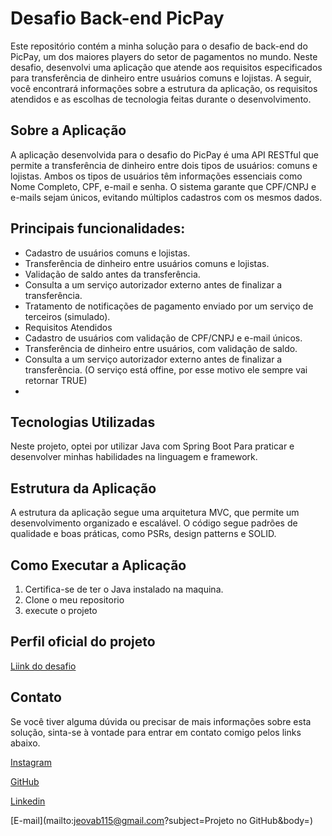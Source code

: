 # Desafio Back-end PicPay
Este repositório contém a minha solução para o desafio de back-end do PicPay, um dos maiores players do setor de pagamentos no mundo. Neste desafio, desenvolvi uma aplicação que atende aos requisitos especificados para transferência de dinheiro entre usuários comuns e lojistas. A seguir, você encontrará informações sobre a estrutura da aplicação, os requisitos atendidos e as escolhas de tecnologia feitas durante o desenvolvimento.

## Sobre a Aplicação
A aplicação desenvolvida para o desafio do PicPay é uma API RESTful que permite a transferência de dinheiro entre dois tipos de usuários: comuns e lojistas. Ambos os tipos de usuários têm informações essenciais como Nome Completo, CPF, e-mail e senha. O sistema garante que CPF/CNPJ e e-mails sejam únicos, evitando múltiplos cadastros com os mesmos dados.

## Principais funcionalidades:

- Cadastro de usuários comuns e lojistas.
- Transferência de dinheiro entre usuários comuns e lojistas. 
- Validação de saldo antes da transferência. 
- Consulta a um serviço autorizador externo antes de finalizar a transferência. 
- Tratamento de notificações de pagamento enviado por um serviço de terceiros (simulado). 
- Requisitos Atendidos 
- Cadastro de usuários com validação de CPF/CNPJ e e-mail únicos. 
- Transferência de dinheiro entre usuários, com validação de saldo. 
- Consulta a um serviço autorizador externo antes de finalizar a transferência. (O serviço está offine, por esse motivo ele sempre vai retornar TRUE)
- 
## Tecnologias Utilizadas
Neste projeto, optei por utilizar Java com Spring Boot Para praticar e desenvolver minhas habilidades na linguagem e framework.

## Estrutura da Aplicação
A estrutura da aplicação segue uma arquitetura MVC, que permite um desenvolvimento organizado e escalável. O código segue padrões de qualidade e boas práticas, como PSRs, design patterns e SOLID.

## Como Executar a Aplicação
1. Certifica-se de ter o Java instalado na maquina.
2. Clone o meu repositorio 
3. execute o projeto

## Perfil oficial do projeto
[Liink do desafio](https://github.com/PicPay/picpay-desafio-backend)

## Contato
Se você tiver alguma dúvida ou precisar de mais informações sobre esta solução, sinta-se à vontade para entrar em contato comigo pelos links abaixo.

[Instagram](https://www.instagram.com/jeova_leite/)

[GitHub](https://github.com/Jeova-1704)

[Linkedin](https://www.linkedin.com/in/jeov%C3%A1-bezerra-leite-29127826a/)

[E-mail](mailto:jeovab115@gmail.com?subject=Projeto no GitHub&body=)